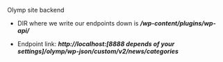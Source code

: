 Olymp site backend

- DIR where we write our endpoints down is _**/wp-content/plugins/wp-api/**_


- Endpoint link: **_http://localhost:[8888 depends of your settings]/olymp/wp-json/custom/v2/news/categories_**